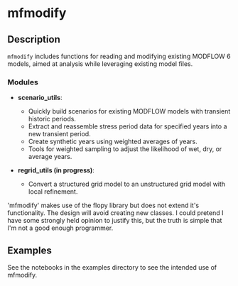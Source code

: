 # mfmodify

## Description
`mfmodify` includes functions for reading and modifying existing MODFLOW 6 models, aimed at analysis while leveraging existing model files. 

### Modules
- **scenario_utils**: 
    - Quickly build scenarios for existing MODFLOW models with transient historic periods. 
    - Extract and reassemble stress period data for specified years into a new transient period.
    - Create synthetic years using weighted averages of years.
    - Tools for weighted sampling to adjust the likelihood of wet, dry, or average years.
  
- **regrid_utils (in progress)**: 
    - Convert a structured grid model to an unstructured grid model with local refinement.

'mfmodify' makes use of the flopy library but does not extend it's functionality. The design will avoid creating new classes. 
I could pretend I have some strongly held opinion to justify this, but the truth is simple that I'm not a good enough
programmer.

## Examples
See the notebooks in the examples directory to see the intended use of mfmodify.
